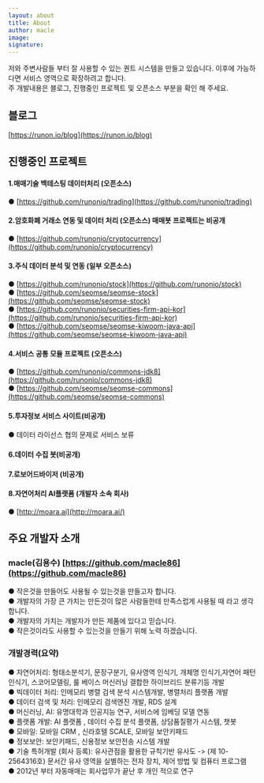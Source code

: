 ```yaml
---
layout: about
title: About 
author: macle
image: 
signature:
---
```


저와 주변사람들 부터 잘 사용할 수 있는 퀀트 시스템을 만들고 있습니다. 이후에 가능하다면 서비스 영역으로 확장하려고 합니다.
<br/>
주 개발내용은 블로그, 진행중인 프로젝트 및 오픈소스 부분을 확인 해 주세요.

## 블로그
[https://runon.io/blog](https://runon.io/blog)

## 진행중인 프로젝트
#### 1.매매기술 백테스팅 데이터처리 (오픈소스)
● [https://github.com/runonio/trading](https://github.com/runonio/trading)
#### 2.암호화폐 거래소 연동 및 데이터 처리 (오픈소스) 매매봇 프로젝트는 비공개
● [https://github.com/runonio/cryptocurrency](https://github.com/runonio/cryptocurrency)
#### 3.주식 데이터 분석 및 연동 (일부 오픈소스)
● [https://github.com/runonio/stock](https://github.com/runonio/stock)          <br/>
● [https://github.com/seomse/seomse-stock](https://github.com/seomse/seomse-stock)   <br/>
● [https://github.com/runonio/securities-firm-api-kor](https://github.com/runonio/securities-firm-api-kor)  <br/>
● [https://github.com/seomse/seomse-kiwoom-java-api](https://github.com/seomse/seomse-kiwoom-java-api)
#### 4.서비스 공통 모듈 프로젝트 (오픈소스)
● [https://github.com/runonio/commons-jdk8](https://github.com/runonio/commons-jdk8) <br/>
● [https://github.com/seomse/seomse-commons](https://github.com/seomse/seomse-commons)
#### 5.투자정보 서비스 사이트(비공개)
● 데이터 라이선스 협의 문제로 서비스 보류
#### 6.데이터 수집 봇(비공개)
#### 7.로보어드바이저 (비공개)
#### 8.자연어처리 AI플랫폼 (개발자 소속 회사)
● [http://moara.ai](http://moara.ai/)


## 주요 개발자 소개
### macle(김용수) [https://github.com/macle86](https://github.com/macle86)
● 작은것을 만들어도 사용될 수 있는것을 만들고자 합니다.   <br/>
● 개발자의 가장 큰 가치는 만든것이 많은 사람들한테 만족스럽게 사용될 때 라고 생각합니다.   <br/>
● 개발자의 가치는 개발자가 만든 제품에 있다고 믿습니다.   <br/>
● 작은것이라도 사용할 수 있는것을 만들기 위해 노력 하겠습니다.   <br/>

### 개발경력(요약)
● 자연어처리: 형태소분석기, 문장구분기, 유사영역 인식기, 개체명 인식기,자연어 패턴인식기, 스코어모델링, 룰 베이스 머신러닝 결합한 하이브리드 분류기등 개발   <br/>
● 빅데이터 처리: 인메모리 병렬 검색 분석 시스템개발, 병렬처리 플랫폼 개발   <br/>
● 데이터 검색 및 처리: 인메모리 검색엔진 개발, RDS 설계   <br/>
● 머신러닝, AI: 유명대학과 인공지능 연구, 서비스에 임베딩 모델 연동   <br/>
● 플랫폼 개발: AI 플랫폼 , 데이터 수집 분석 플랫폼, 상담품질평가 시스템, 챗봇   <br/>
● 모바일: 모바일 CRM , 신라호텔 SCALE, 모바일 보안키패드   <br/>
● 정보보안: 보안키패드, 신용정보 보안전송 시스템 개발   <br/>
● 기술 특허개발 (회사 등록): 유사관점을 활용한 규칙기반 유사도 -> (제 10-2564316호) 문서간 유사 영역을 실별하는 전자 장치, 제어 방법 및 컴퓨터 프로그램   <br/>
● 2012년 부터 자동매매는 회사업무가 끝난 후 개인 적으로 연구   <br/>
